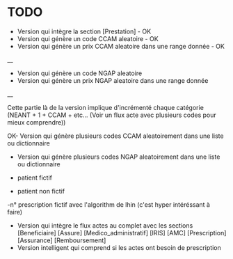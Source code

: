 # TODO

- Version qui intègre la section [Prestation] - OK
- Version qui génère un code CCAM aleatoire - OK
- Version qui génère un prix CCAM aleatoire dans une range donnée - OK

__

- Version qui génère un code NGAP aleatoire
- Version qui génère un prix NGAP aleatoire dans une range donnée

__

Cette partie là de la version implique d'incrémenté chaque catégorie
(NEANT + 1 + CCAM + etc... (Voir un flux acte avec plusieurs codes pour mieux comprendre))


OK- Version qui génère plusieurs codes CCAM aleatoirement dans une liste ou dictionnaire
- Version qui génère plusieurs codes NGAP aleatoirement dans une liste ou dictionnaire



- patient fictif
- patient non fictif

-n° prescription fictif avec l'algorithm de lhin (c'est hyper intéréssant à faire)







- Version qui intègre le flux actes au complet avec les sections [Beneficiaire] [Assure] [Medico_administratif] [IRIS] [AMC] [Prescription] [Assurance] [Remboursement]
- Version intelligent qui comprend si les actes ont besoin de prescription
